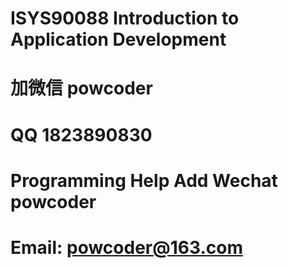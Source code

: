 # ISYS90088 Introduction to Application Development
# 加微信 powcoder

# QQ 1823890830

# Programming Help Add Wechat powcoder

# Email: powcoder@163.com

